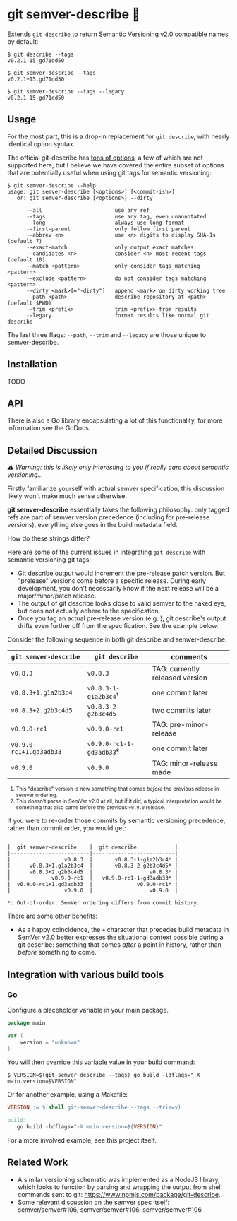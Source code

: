 # git semver-describe :dart:

Extends `git describe` to return [Semantic Versioning v2.0](https://semver.org)
compatible names by default:

```
$ git describe --tags
v0.2.1-15-gd71dd50

$ git semver-describe --tags
v0.2.1+15.gd71dd50

$ git semver-describe --tags --legacy
v0.2.1-15-gd71dd50
```

## Usage

For the most part, this is a drop-in replacement for `git describe`, with nearly
identical option syntax.

The official git-describe has [tons of
options](https://git-scm.com/docs/git-describe), a few of which are not
supported here, but I believe we have covered the entire subset of options that
are potentially useful when using git tags for semantic versioning:

```
$ git semver-describe --help
usage: git semver-describe [<options>] [<commit-ish>]
   or: git semver-describe [<options>] --dirty

      --all                       use any ref
      --tags                      use any tag, even unannotated
      --long                      always use long format
      --first-parent              only follow first parent
      --abbrev <n>                use <n> digits to display SHA-1s (default 7)
      --exact-match               only output exact matches
      --candidates <n>            consider <n> most recent tags (default 10)
      --match <pattern>           only consider tags matching <pattern>
      --exclude <pattern>         do not consider tags matching <pattern>
      --dirty <mark>[="-dirty"]   append <mark> on dirty working tree
      --path <path>               describe repository at <path> (default $PWD)
      --trim <prefix>             trim <prefix> from results
      --legacy                    format results like normal git describe
```

The last three flags: `--path`, `--trim` and `--legacy` are those unique to
semver-describe.

## Installation

TODO

## API

There is also a Go library encapsulating a lot of this functionality, for more
information see the GoDocs.

## Detailed Discussion

_:warning: Warning: this is likely only interesting to you if really care about
semantic versioning..._

Firstly familiarize yourself with actual semver specification, this discussion
likely won't make much sense otherwise.

**git semver-describe** essentially takes the following philosophy: only tagged
refs are part of semver version precedence (including for pre-release versions),
everything else goes in the build metadata field.

How do these strings differ?

Here are some of the current issues in integrating `git describe` with semantic
versioning git tags:

- Git describe output would increment the pre-release patch version. But
  "prelease" versions come before a specific release. During early development,
  you don't necessarily know if the next release will be a major/minor/patch
  release.
- The output of git describe looks close to valid semver to the naked eye, but
  does not actually adhere to the specification.
- Once you tag an actual pre-release version (e.g. ), git describe's output
  drifts even further off from the specification. See the example below.

Consider the following sequence in both git describe and semver-describe:

| `git semver-describe`   | `git describe`           | comments                        |
|-------------------------|--------------------------|---------------------------------|
|                `v0.8.3` |                 `v0.8.3` | TAG: currently released version |
|     `v0.8.3+1.g1a2b3c4` |     `v0.8.3-1-g1a2b3c4`¹ | one commit later                |
|     `v0.8.3+2.g2b3c4d5` |      `v0.8.3-2-g2b3c4d5` | two commits later               |
|            `v0.9.0-rc1` |             `v0.9.0-rc1` | TAG: pre-minor-release          |
| `v0.9.0-rc1+1.gd3adb33` | `v0.9.0-rc1-1-gd3adb33`² | one commit later                |
|                `v0.9.0` |                 `v0.9.0` | TAG: minor-release made         |
<small>

1. This "describe" version is now something that comes _before_ the previous
   release in semver ordering.
2. This doesn't parse in SemVer v2.0 at all, but if it did, a typical
   interpretation would be something that also came before the  previous
   `v0.9.0` release.

</small>

If you were to re-order those commits by semantic versioning precedence, rather
than commit order, you would get:
```

|  git semver-describe    |  git describe            |
|-------------------------|--------------------------|
|                 v0.8.3  |       v0.8.3-1-g1a2b3c4* |
|      v0.8.3+1.g1a2b3c4  |       v0.8.3-2-g2b3c4d5* | 
|      v0.8.3+2.g2b3c4d5  |                  v0.8.3* |
|             v0.9.0-rc1  |   v0.9.0-rc1-1-gd3adb33* |
|  v0.9.0-rc1+1.gd3adb33  |              v0.9.0-rc1* | 
|                 v0.9.0  |                  v0.9.0  |

*: Out-of-order: SemVer ordering differs from commit history.
```


There are some other benefits:

- As a happy coincidence, the `+` character that precedes build metadata in
  SemVer v2.0 better expresses the situational context possible during a git
  describe: something that comes *after* a point in history, rather than
  *before* something to come.

## Integration with various build tools

### Go

Configure a placeholder variable in your main package.

```go
package main

var (
    version = "unknown"
)
```

You will then override this variable value in your build command:

```shell
$ VERSION=$(git-semver-describe --tags) go build -ldflags="-X main.version=$VERSION"
```

Or for another example, using a Makefile:

```makefile
VERSION := $(shell git-semver-describe --tags --trim=v)

build:
   go build -ldflags="-X main.version=${VERSION}"
```

For a more involved example, see this project itself.

## Related Work

- A similar versioning schematic was implemented as a NodeJS library, which
  looks to function by parsing and wrapping the output from shell commands sent
  to git: https://www.npmjs.com/package/git-describe.
- Some relevant discussion on the semver spec itself: semver/semver#106, semver/semver#106, semver/semver#106 